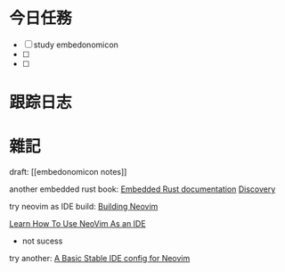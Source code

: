 # 今日任務

- [ ] study embedonomicon
- [ ] 
- [ ] 

# 跟踪日志



# 雜記

draft:
[[embedonomicon notes]]

another embedded rust book:
[Embedded Rust documentation](https://docs.rust-embedded.org/)
[Discovery](https://docs.rust-embedded.org/discovery/)

try neovim as IDE
build:
[Building Neovim](https://github.com/neovim/neovim/wiki/Building-Neovim#build-prerequisites)

[Learn How To Use NeoVim As an IDE](https://programmingpercy.tech/blog/learn-how-to-use-neovim-as-ide/)
  - not sucess

try another:
[A Basic Stable IDE config for Neovim](https://github.com/LunarVim/nvim-basic-ide)

  
